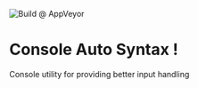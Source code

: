 ![Build @ AppVeyor](https://ci.appveyor.com/api/projects/status/github/ravndal/autosyntax?svg=true)

# Console Auto Syntax !



Console utility for providing better input handling
